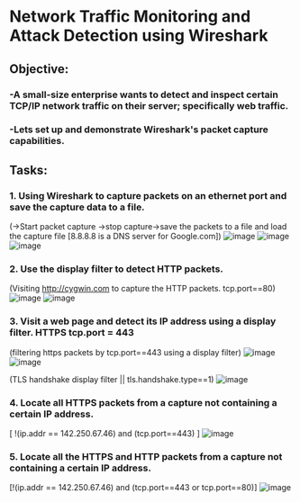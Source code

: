 # Network Traffic Monitoring and Attack Detection using Wireshark

## Objective: 
### -A small-size enterprise wants to detect and inspect certain TCP/IP network traffic on their server; specifically web traffic.
### -Lets set up and demonstrate Wireshark's packet capture capabilities.

## Tasks:
### 1.	Using Wireshark to capture packets on an ethernet port and save the capture data to a file.
 (->Start packet capture ->stop capture->save the packets to a file and load the capture file [8.8.8.8 is a DNS server for Google.com])
 ![image](https://github.com/user-attachments/assets/3cff9f10-65c0-49e5-94ec-1ae94fe1c1ad)
 ![image](https://github.com/user-attachments/assets/9897fec7-a90b-4cf8-bb59-29cf1beae95d)
 ![image](https://github.com/user-attachments/assets/6dabc9d5-70fa-44f2-bf07-6f0d7fbf18b3)

### 2.	Use the display filter to detect HTTP packets.
(Visiting http://cygwin.com to capture the HTTP packets. tcp.port==80)
![image](https://github.com/user-attachments/assets/22172ed8-6155-4a17-845d-76f6674c9cf2)
![image](https://github.com/user-attachments/assets/c9c35419-83d1-4cbb-9ddd-e4c4360afd59)

### 3.	Visit a web page and detect its IP address using a display filter. HTTPS tcp.port = 443
(filtering https packets by tcp.port==443 using a display filter)
![image](https://github.com/user-attachments/assets/7b928f58-9fb8-41a4-a9de-231bf9013738)
![image](https://github.com/user-attachments/assets/166a1cfa-1dd5-491d-9269-245919e3ddc1)

(TLS handshake display filter || tls.handshake.type==1)
![image](https://github.com/user-attachments/assets/a230a2a9-b0e8-4b0c-88b3-c8871af61976)

### 4.	Locate all HTTPS packets from a capture not containing a certain IP address. 
[ !(ip.addr == 142.250.67.46) and (tcp.port==443) ]
![image](https://github.com/user-attachments/assets/6e1afa40-9516-4317-a16e-81ed9f271722)


### 5.	Locate all the HTTPS and HTTP packets from a capture not containing a certain IP address.
[!(ip.addr == 142.250.67.46) and (tcp.port==443 or tcp.port==80)]
![image](https://github.com/user-attachments/assets/0d2b632e-93f3-4ab0-959d-c6bbcf1d3232)






